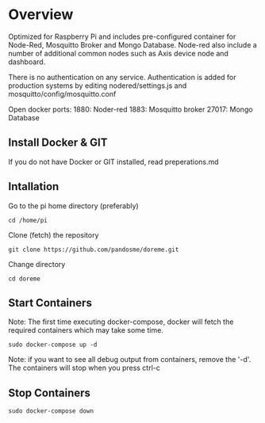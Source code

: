 # Overview
Optimized for Raspberry Pi and includes pre-configured container for Node-Red, Mosquitto Broker and Mongo Database.  Node-red also include a number of additional common nodes such as Axis device node and dashboard.

There is no authentication on any service.  Authentication is added for production systems by editing nodered/settings.js and mosquitto/config/mosquitto.conf

Open docker ports:
1880: Noder-red
1883: Mosquitto broker
27017: Mongo Database

## Install Docker & GIT
If you do not have Docker or GIT installed, read preperations.md

## Intallation
Go to the pi home directory (preferably) 
```
cd /home/pi
```
Clone (fetch) the repository
```
git clone https://github.com/pandosme/doreme.git 
```
Change directory
```
cd doreme
```

## Start Containers
Note: The first time executing docker-compose, docker will fetch the required containers which may take some time.
```
sudo docker-compose up -d
```
Note: if you want to see all debug output from containers, remove the '-d'.  The containers will stop when you press ctrl-c

## Stop Containers
```
sudo docker-compose down
```
